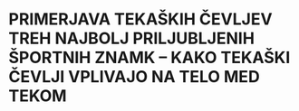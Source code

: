 # PRIMERJAVA TEKAŠKIH ČEVLJEV TREH NAJBOLJ PRILJUBLJENIH ŠPORTNIH ZNAMK – KAKO TEKAŠKI ČEVLJI VPLIVAJO NA TELO MED TEKOM